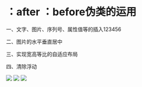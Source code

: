 # ：after ：before伪类的运用
一、文字、图片、序列号、属性值等的插入123456

二、图片的水平垂直居中

三、实现宽高等比的自适应布局

四、清除浮动

![](http://img.xiumi.us/xmi/ua/QoCL/i/0692c23c694920e82996261c92b907b4-sz_45277.png@1l_640w.png)
![](http://img.xiumi.us/xmi/ua/QoCL/i/0db9aa08c5c0034cb985d5c3ac0397f6-sz_39913.png@1l_640w.png)
![](http://img.xiumi.us/xmi/ua/QoCL/i/f1da22f9ee5fb709b1d2240e797e7aff-sz_303777.png@1l_640w.png)

